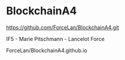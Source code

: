 # BlockchainA4
https://github.com/ForceLan/BlockchainA4.git

IF5 - Marie Pitschmann - Lancelot Force

ForceLan/BlockchainA4.github.io
